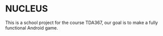 # NUCLEUS

This is a school project for the course TDA367, our goal is to make a fully functional Android game.
